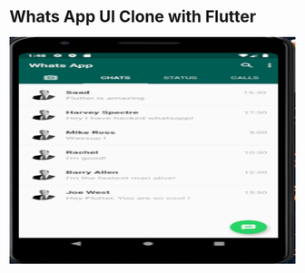 # Whats App UI Clone with Flutter

<a href="#">
  <div align="center">
    <img src="images/screenshot.png" width='600' height='400'/>
  </div>
</a>


